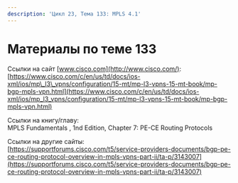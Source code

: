 ```yaml
---
description: 'Цикл 23, Тема 133: MPLS 4.1'
---
```


# Материалы по теме 133

Ссылки на сайт [www.cisco.com](http://www.cisco.com/):  
[https://www.cisco.com/c/en/us/td/docs/ios-xml/ios/mp\_l3\_vpns/configuration/15-mt/mp-l3-vpns-15-mt-book/mp-bgp-mpls-vpn.html](https://www.cisco.com/c/en/us/td/docs/ios-xml/ios/mp_l3_vpns/configuration/15-mt/mp-l3-vpns-15-mt-book/mp-bgp-mpls-vpn.html)

Ссылки на книгу/главу:  
MPLS Fundamentals , 1nd Edition, Chapter 7: PE-CE Routing Protocols

Ссылки на другие сайты:  
[https://supportforums.cisco.com/t5/service-providers-documents/bgp-pe-ce-routing-protocol-overview-in-mpls-vpns-part-ii/ta-p/3143007](https://supportforums.cisco.com/t5/service-providers-documents/bgp-pe-ce-routing-protocol-overview-in-mpls-vpns-part-ii/ta-p/3143007)

